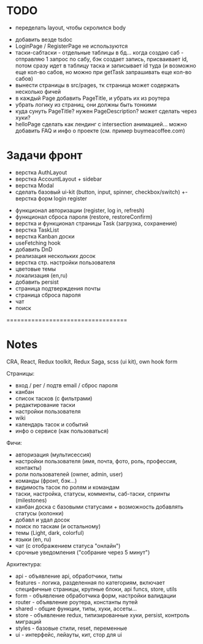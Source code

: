 # TODO
+ переделать layout, чтобы скролился body
- добавить везде tsdoc
- LoginPage / RegisterPage не используются
- таски-сабтаски - отдельные таблицы в бд... когда создаю саб - отправляю 1 запрос по сабу, бэк создает запись, присваивает id, потом сразу идет в таблицу таска и записывает id туда (и возможно еще кол-во сабов, но можно при getTask запрашивать еще кол-во сабов)
- вынести страницы в src/pages, тк страница может содержать несколько фичей
- в каждый Page добавить PageTitlе, и убрать их из роутера
- убрать логику из страниц, они должны быть тонкими
- куда сунуть PageTitle? нужен PageDescription? может сделать через хуки?
- helloPage сделать как лендинг с intersection анимацией... можно добавить FAQ и инфо о проекте (см. пример buymeacoffee.com)

# Задачи фронт
+ верстка AuthLayout
+ верстка AccountLayout + sidebar
+ верстка Modal
+ сделать базовый ui-kit (button, input, spinner, checkbox/switch)
+- верстка форм login register
- функционал авторизации (register, log in, refresh)
- функционал сброса пароля (restore, restoreConfirm)
- верстка и функционал страницы Task (загрузка, сохранение)
- верстка TaskList
- верстка Kanban доски
- useFetching hook
- добавить DnD
- реализация нескольких досок
- верстка стр. настройки пользователя
- цветовые темы
- локализация (en,ru)
- добавить persist
- страница подтверждения почты
- страница сброса пароля
- чат
- поиск

==================================

# Notes
CRA, React, Redux toolkit, Redux Saga, scss (ui kit), own hook form

Страницы:
- вход / рег / подтв email / сброс пароля
- канбан
- список тасков (с фильтрами)
- редактирование таски
- настройки пользователя
- wiki
- календарь тасок и событий
- инфо о сервисе (как пользоваться)

Фичи:
- авторизация (мультисессия)
- настройки пользователя (имя, почта, фото, роль, профессия, контакты)
- роли пользователей (owner, admin, user)
- команды (фронт, бэк...)
- видимость тасок по ролям и командам
- таски, настройка, статусы, комменты, саб-таски, спринты (milestones)
- канбан доска с базовыми статусами + возможность добавлять статусы (колонки)
- добавл и удал досок
- поиск по таскам (и остальному)
- темы (Light, dark, colorful)
- языки (en, ru)
- чат (с отображением статуса "онлайн")
- срочные уведомления ("собрание через 5 минут")

Архитектура:
- api - объявление api, обработчики, типы
- features - логика, разделенная по категориям, включает специфичные страницы, крупные блоки, api funcs, store, utils
- form - объявление обработчика форм, настройки валидации
- router - объявление роутера, константы путей
- shared - общие функции, типы, хуки, ассеты...
- store - объявление redux, типизированные хуки, persist, контроль миграций
- styles - базовые стили, reset, переменные
- ui - интерфейс, лейауты, кит, стор для ui